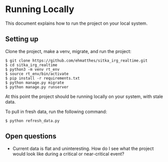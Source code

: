 Running Locally
===

This document explains how to run the project on your local system.

## Setting up

Clone the project, make a venv, migrate, and run the project:

```
$ git clone https://github.com/ehmatthes/sitka_irg_realtime.git
$ cd sitka_irg_realtime
$ python3 -m venv rt_env
$ source rt_env/bin/activate
$ pip install -r requirements.txt
$ python manage.py migrate
$ python manage.py runserver
```

At this point the project should be running locally on your system, with stale data.

To pull in fresh data, run the following command:

```
$ python refresh_data.py
```

## Open questions

- Current data is flat and uninteresting. How do I see what the project would look like during a critical or near-critical event?
